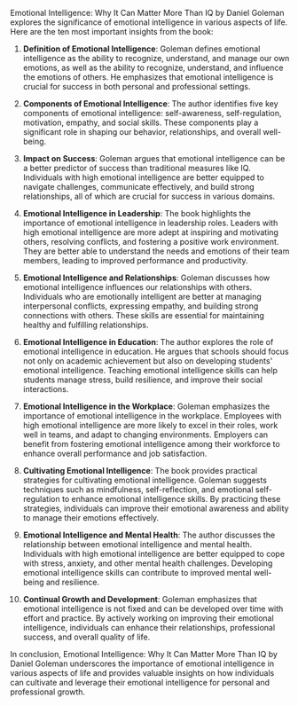 Emotional Intelligence: Why It Can Matter More Than IQ by Daniel Goleman explores the significance of emotional intelligence in various aspects of life. Here are the ten most important insights from the book:

1. **Definition of Emotional Intelligence**: Goleman defines emotional intelligence as the ability to recognize, understand, and manage our own emotions, as well as the ability to recognize, understand, and influence the emotions of others. He emphasizes that emotional intelligence is crucial for success in both personal and professional settings.

2. **Components of Emotional Intelligence**: The author identifies five key components of emotional intelligence: self-awareness, self-regulation, motivation, empathy, and social skills. These components play a significant role in shaping our behavior, relationships, and overall well-being.

3. **Impact on Success**: Goleman argues that emotional intelligence can be a better predictor of success than traditional measures like IQ. Individuals with high emotional intelligence are better equipped to navigate challenges, communicate effectively, and build strong relationships, all of which are crucial for success in various domains.

4. **Emotional Intelligence in Leadership**: The book highlights the importance of emotional intelligence in leadership roles. Leaders with high emotional intelligence are more adept at inspiring and motivating others, resolving conflicts, and fostering a positive work environment. They are better able to understand the needs and emotions of their team members, leading to improved performance and productivity.

5. **Emotional Intelligence and Relationships**: Goleman discusses how emotional intelligence influences our relationships with others. Individuals who are emotionally intelligent are better at managing interpersonal conflicts, expressing empathy, and building strong connections with others. These skills are essential for maintaining healthy and fulfilling relationships.

6. **Emotional Intelligence in Education**: The author explores the role of emotional intelligence in education. He argues that schools should focus not only on academic achievement but also on developing students' emotional intelligence. Teaching emotional intelligence skills can help students manage stress, build resilience, and improve their social interactions.

7. **Emotional Intelligence in the Workplace**: Goleman emphasizes the importance of emotional intelligence in the workplace. Employees with high emotional intelligence are more likely to excel in their roles, work well in teams, and adapt to changing environments. Employers can benefit from fostering emotional intelligence among their workforce to enhance overall performance and job satisfaction.

8. **Cultivating Emotional Intelligence**: The book provides practical strategies for cultivating emotional intelligence. Goleman suggests techniques such as mindfulness, self-reflection, and emotional self-regulation to enhance emotional intelligence skills. By practicing these strategies, individuals can improve their emotional awareness and ability to manage their emotions effectively.

9. **Emotional Intelligence and Mental Health**: The author discusses the relationship between emotional intelligence and mental health. Individuals with high emotional intelligence are better equipped to cope with stress, anxiety, and other mental health challenges. Developing emotional intelligence skills can contribute to improved mental well-being and resilience.

10. **Continual Growth and Development**: Goleman emphasizes that emotional intelligence is not fixed and can be developed over time with effort and practice. By actively working on improving their emotional intelligence, individuals can enhance their relationships, professional success, and overall quality of life.

In conclusion, Emotional Intelligence: Why It Can Matter More Than IQ by Daniel Goleman underscores the importance of emotional intelligence in various aspects of life and provides valuable insights on how individuals can cultivate and leverage their emotional intelligence for personal and professional growth.